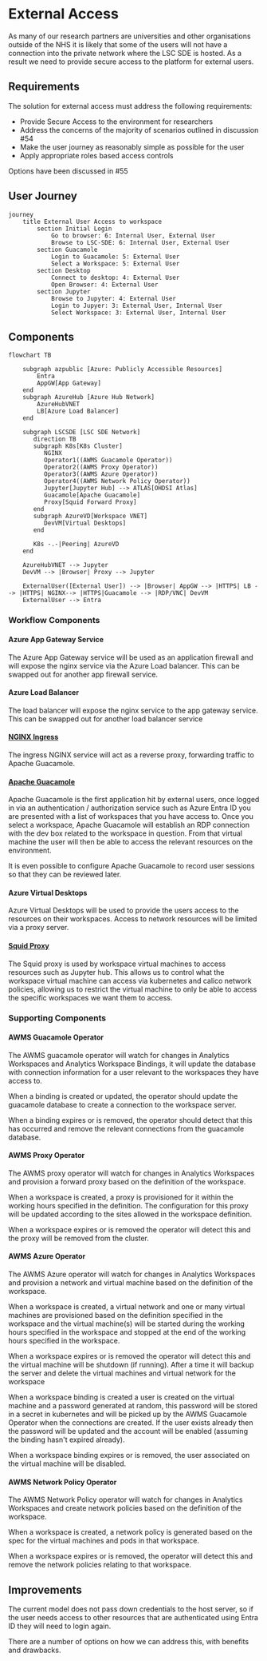 # External Access
As many of our research partners are universities and other organisations outside of the NHS it is likely that some of the users will not have a connection into the private network where the LSC SDE is hosted. As a result we need to provide secure access to the platform for external users.

## Requirements
The solution for external access must address the following requirements:
* Provide Secure Access to the environment for researchers
* Address the concerns of the majority of scenarios outlined in discussion #54
* Make the user journey as reasonably simple as possible for the user
* Apply appropriate roles based access controls

Options have been discussed in #55

## User Journey
```mermaid
journey
    title External User Access to workspace
        section Initial Login
            Go to browser: 6: Internal User, External User
            Browse to LSC-SDE: 6: Internal User, External User
        section Guacamole
            Login to Guacamole: 5: External User
            Select a Workspace: 5: External User
        section Desktop
            Connect to desktop: 4: External User
            Open Browser: 4: External User
        section Jupyter
            Browse to Jupyter: 4: External User
            Login to Jupyer: 3: External User, Internal User
            Select Workspace: 3: External User, Internal User
```

## Components
```mermaid
flowchart TB
    
    subgraph azpublic [Azure: Publicly Accessible Resources]
        Entra
        AppGW[App Gateway]
    end
    subgraph AzureHub [Azure Hub Network]
        AzureHubVNET
        LB[Azure Load Balancer]
    end

    subgraph LSCSDE [LSC SDE Network]
       direction TB       
       subgraph K8s[K8s Cluster]
          NGINX
          Operator1((AWMS Guacamole Operator))
          Operator2((AWMS Proxy Operator))
          Operator3((AWMS Azure Operator))
          Operator4((AWMS Network Policy Operator))
          Jupyter[Jupyter Hub] --> ATLAS[OHDSI Atlas]
          Guacamole[Apache Guacamole]
          Proxy[Squid Forward Proxy]
       end
       subgraph AzureVD[Workspace VNET]
          DevVM[Virtual Desktops]
       end

       K8s -.-|Peering| AzureVD 
    end

    AzureHubVNET --> Jupyter
    DevVM --> |Browser| Proxy --> Jupyter
    
    ExternalUser([External User]) --> |Browser| AppGW --> |HTTPS| LB --> |HTTPS| NGINX--> |HTTPS|Guacamole --> |RDP/VNC| DevVM
    ExternalUser --> Entra
```

### Workflow Components
#### Azure App Gateway Service
The Azure App Gateway service will be used as an application firewall and will expose the nginx service via the Azure Load balancer. This can be swapped out for another app firewall service.

#### Azure Load Balancer
The load balancer will expose the nginx service to the app gateway service. This can be swapped out for another load balancer service

#### [NGINX Ingress](./Components/Nginx.md)
The ingress NGINX service will act as a reverse proxy, forwarding traffic to Apache Guacamole.

#### [Apache Guacamole](./Components/Apache-Guacamole.md)
Apache Guacamole is the first application hit by external users, once logged in via an authentication / authorization service such as Azure Entra ID you are presented with a list of workspaces that you have access to. Once you select a workspace, Apache Guacamole will establish an RDP connection with the dev box related to the workspace in question. From that virtual machine the user will then be able to access the relevant resources on the environment.  

It is even possible to configure Apache Guacamole to record user sessions so that they can be reviewed later.

#### Azure Virtual Desktops
Azure Virtual Desktops will be used to provide the users access to the resources on their workspaces. Access to network resources will be limited via a proxy server.

#### [Squid Proxy](./Components/Squid.md) 
The Squid proxy is used by workspace virtual machines to access resources such as Jupyter hub. This allows us to control what the workspace virtual machine can access via kubernetes and calico network policies, allowing us to restrict the virtual machine to only be able to access the specific workspaces we want them to access.

### Supporting Components
#### AWMS Guacamole Operator
The AWMS guacamole operator will watch for changes in Analytics Workspaces and Analytics Workspace Bindings, it will update the database with connection information for a user relevant to the workspaces they have access to.

When a binding is created or updated, the operator should update the guacamole database to create a connection to the workspace server.

When a binding expires or is removed, the operator should detect that this has occurred and remove the relevant connections from the guacamole database. 

#### AWMS Proxy Operator
The AWMS proxy operator will watch for changes in Analytics Workspaces and provision a forward proxy based on the definition of the workspace. 

When a workspace is created, a proxy is provisioned for it within the working hours specified in the definition. The configuration for this proxy will be updated according to the sites allowed in the workspace definition.

When a workspace expires or is removed the operator will detect this and the proxy will be removed from the cluster.

#### AWMS Azure Operator
The AWMS Azure operator will watch for changes in Analytics Workspaces and provision a network and virtual machine based on the definition of the workspace. 

When a workspace is created, a virtual network and one or many virtual machines are provisioned based on the definition specified in the workspace and the virtual machine(s) will be started during the working hours specified in the workspace and stopped at the end of the working hours specified in the workspace.

When a workspace expires or is removed the operator will detect this and the virtual machine will be shutdown (if running). After a time it will backup the server and delete the virtual machines and virtual network for the workspace

When a workspace binding is created a user is created on the virtual machine and a password generated at random, this password will be stored in a secret in kubernetes and will be picked up by the AWMS Guacamole Operator when the connections are created. If the user exists already then the password will be updated and the account will be enabled (assuming the binding hasn't expired already).

When a workspace binding expires or is removed, the user associated on the virtual machine will be disabled.

#### AWMS Network Policy Operator
The AWMS Network Policy operator will watch for changes in  Analytics Workspaces and create network policies based on the definition of the workspace.

When a workspace is created, a network policy is generated based on the spec for the virtual machines and pods in that workspace.

When a workspace expires or is removed, the operator will detect this and remove the network policies relating to that workspace.

## Improvements
The current model does not pass down credentials to the host server, so if the user needs access to other resources that are authenticated using Entra ID they will need to login again.

There are a number of options on how we can address this, with benefits and drawbacks.